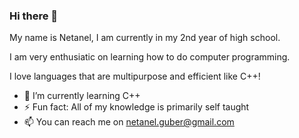 ### Hi there 👋

My name is Netanel, I am currently in my 2nd year of high school.

I am very enthusiatic on learning how to do computer programming.

I love languages that are multipurpose and efficient like C++!

- 🌱 I’m currently learning C++
- ⚡ Fun fact: All of my knowledge is primarily self taught
- 📫 You can reach me on netanel.guber@gmail.com
<!--
**NetanelGuber/NetanelGuber** is a ✨ _special_ ✨ repository because its `README.md` (this file) appears on your GitHub profile.

Here are some ideas to get you started:

- 🔭 I’m currently working on ...
- 🌱 I’m currently learning ...
- 👯 I’m looking to collaborate on ...
- 🤔 I’m looking for help with ...
- 💬 Ask me about ...
- 📫 How to reach me: ...
- 😄 Pronouns: ...
- ⚡ Fun fact: ...
-->
